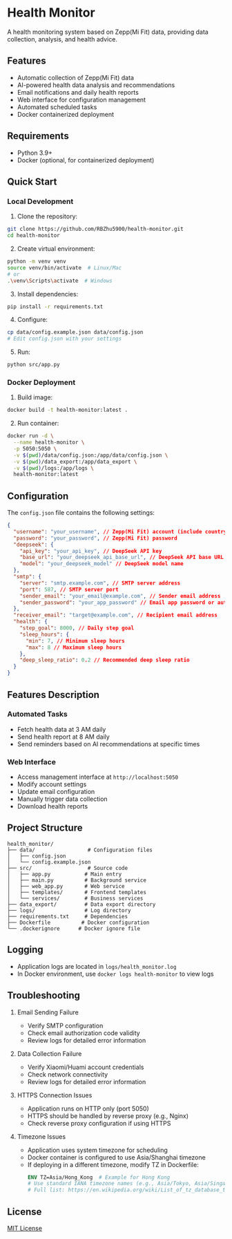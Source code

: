 # Health Monitor

A health monitoring system based on Zepp(Mi Fit) data, providing data collection, analysis, and health advice.

## Features

- Automatic collection of Zepp(Mi Fit) data
- AI-powered health data analysis and recommendations
- Email notifications and daily health reports
- Web interface for configuration management
- Automated scheduled tasks
- Docker containerized deployment

## Requirements

- Python 3.9+
- Docker (optional, for containerized deployment)

## Quick Start

### Local Development

1. Clone the repository:

```bash
git clone https://github.com/RBZhu5900/health-monitor.git
cd health-monitor
```

2. Create virtual environment:

```bash
python -m venv venv
source venv/bin/activate  # Linux/Mac
# or
.\venv\Scripts\activate  # Windows
```

3. Install dependencies:

```bash
pip install -r requirements.txt
```

4. Configure:

```bash
cp data/config.example.json data/config.json
# Edit config.json with your settings
```

5. Run:

```bash
python src/app.py
```

### Docker Deployment

1. Build image:

```bash
docker build -t health-monitor:latest .
```

2. Run container:

```bash
docker run -d \
  --name health-monitor \
  -p 5050:5050 \
  -v $(pwd)/data/config.json:/app/data/config.json \
  -v $(pwd)/data_export:/app/data_export \
  -v $(pwd)/logs:/app/logs \
  health-monitor:latest
```

## Configuration

The `config.json` file contains the following settings:

```json
{
  "username": "your_username", // Zepp(Mi Fit) account (include country code if using phone number, e.g. +8612345678901)
  "password": "your_password", // Zepp(Mi Fit) password
  "deepseek": {
    "api_key": "your_api_key", // DeepSeek API key
    "base_url": "your_deepseek_api_base_url", // DeepSeek API base URL
    "model": "your_deepseek_model" // DeepSeek model name
  },
  "smtp": {
    "server": "smtp.example.com", // SMTP server address
    "port": 587, // SMTP server port
    "sender_email": "your_email@example.com", // Sender email address
    "sender_password": "your_app_password" // Email app password or authorization code
  },
  "receiver_email": "target@example.com", // Recipient email address
  "health": {
    "step_goal": 8000, // Daily step goal
    "sleep_hours": {
      "min": 7, // Minimum sleep hours
      "max": 8 // Maximum sleep hours
    },
    "deep_sleep_ratio": 0.2 // Recommended deep sleep ratio
  }
}
```

## Features Description

### Automated Tasks

- Fetch health data at 3 AM daily
- Send health report at 8 AM daily
- Send reminders based on AI recommendations at specific times

### Web Interface

- Access management interface at `http://localhost:5050`
- Modify account settings
- Update email configuration
- Manually trigger data collection
- Download health reports

## Project Structure

```
health_monitor/
├── data/                 # Configuration files
│   ├── config.json
│   └── config.example.json
├── src/                  # Source code
│   ├── app.py           # Main entry
│   ├── main.py          # Background service
│   ├── web_app.py       # Web service
│   ├── templates/       # Frontend templates
│   └── services/        # Business services
├── data_export/         # Data export directory
├── logs/                # Log directory
├── requirements.txt     # Dependencies
├── Dockerfile          # Docker configuration
└── .dockerignore      # Docker ignore file
```

## Logging

- Application logs are located in `logs/health_monitor.log`
- In Docker environment, use `docker logs health-monitor` to view logs

## Troubleshooting

1. Email Sending Failure

   - Verify SMTP configuration
   - Check email authorization code validity
   - Review logs for detailed error information

2. Data Collection Failure

   - Verify Xiaomi/Huami account credentials
   - Check network connectivity
   - Review logs for detailed error information

3. HTTPS Connection Issues

   - Application runs on HTTP only (port 5050)
   - HTTPS should be handled by reverse proxy (e.g., Nginx)
   - Check reverse proxy configuration if using HTTPS

4. Timezone Issues
   - Application uses system timezone for scheduling
   - Docker container is configured to use Asia/Shanghai timezone
   - If deploying in a different timezone, modify TZ in Dockerfile:
     ```dockerfile
     ENV TZ=Asia/Hong_Kong  # Example for Hong Kong
     # Use standard IANA timezone names (e.g., Asia/Tokyo, Asia/Singapore)
     # Full list: https://en.wikipedia.org/wiki/List_of_tz_database_time_zones
     ```

## License

[MIT License](LICENSE)
